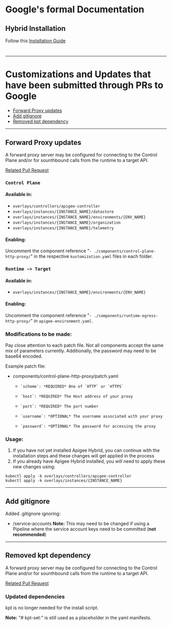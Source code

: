 # Google's formal Documentation

## Hybrid Installation
Follow this [Installation Guide](https://cloud.google.com/apigee/docs/hybrid/preview/new-install-user-guide)

# 
---



# Customizations and Updates that have been submitted through PRs to Google
 - [Forward Proxy updates](#forward-proxy-updates)
 - [Add gitignore](#add-gitignore)
 - [Removed kpt dependency](#removed-kpt-dependency)

---
## Forward Proxy updates
A forward proxy server may be configured for connecting to the Control Plane and/or for sounthbound calls from the runtime to a target API.

[Related Pull Request](https://github.com/apigee/apigee-hybrid-install/pull/16)


### `Control Plane`

#### Available in:

 - `overlays/controllers/apigee-controller`
 - `overlays/instances/{INSTANCE_NAME}/datastore`
 - `overlays/instances/{INSTANCE_NAME}/environments/{ENV_NAME}`
 - `overlays/instances/{INSTANCE_NAME}/organization`
 - `overlays/instances/{INSTANCE_NAME}/telemetry`

#### Enabling:
Uncomment the component reference "`- ./components/control-plane-http-proxy/`" in the respective `kustomization.yaml` files in each folder.

### `Runtime -> Target`

#### Available in:

 - `overlays/instances/{INSTANCE_NAME}/environments/{ENV_NAME}`

#### Enabling:
Uncomment the component reference "`- ./components/runtime-egress-http-proxy/`" in `apigee-environment.yaml`.


### Modifications to be made:
Pay close attention to each patch file. Not all components accept the same mix of parameters currently. Additionally, the password may need to be base64 encoded.

Example patch file:
- components/control-plane-http-proxy/patch.yaml
   -     `scheme`: *REQUIRED* One of `HTTP` or `HTTPS`
   -     `host`: *REQUIRED* The Host address of your proxy
   -     `port`: *REQUIRED* The port number
   -     `username`: *OPTIONAL* The username associated with your proxy
   -     `password`: *OPTIONAL* The password for accessing the proxy

### Usage:

1. If you have not yet installed Apigee Hybrid, you can continue with the installation steps and these changes will get applied in the process
1. If you already have Apigee Hybrid installed, you will need to apply these new changes using:

```
kubectl apply -k overlays/controllers/apigee-controller
kubectl apply -k overlays/instances/{INSTANCE_NAME}
```

---
## Add gitignore
Added .gitignore ignoring:
 - /service-accounts **Note:** This may need to be changed if using a Pipeline where the service account keys need to be committed (**not recommended**)

---
## Removed kpt dependency
A forward proxy server may be configured for connecting to the Control Plane and/or for sounthbound calls from the runtime to a target API.

[Related Pull Request](https://github.com/apigee/apigee-hybrid-install/pull/21)

### Updated dependencies
kpt is no longer needed for the install script.

**Note:** "# kpt-set:" is still used as a placeholder in the yaml manifests. 
